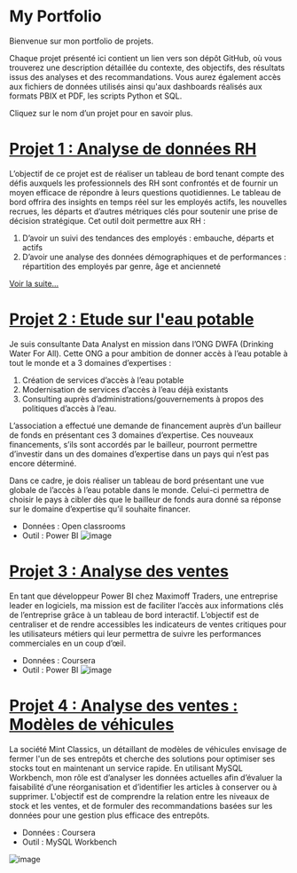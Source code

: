 # My Portfolio
Bienvenue sur mon portfolio de projets.

Chaque projet présenté ici contient un lien vers son dépôt GitHub, où vous trouverez une description détaillée du contexte, des objectifs, des résultats issus des analyses et des recommandations. Vous aurez également accès aux fichiers de données utilisés ainsi qu'aux dashboards réalisés aux formats PBIX et PDF, les scripts Python et SQL. 

Cliquez sur le nom d’un projet pour en savoir plus.

# [Projet 1 : Analyse de données RH](https://hines98.github.io/HR-Analysis_PBI_project/)
L’objectif de ce projet est de réaliser un tableau de bord tenant compte des défis auxquels les professionnels des RH sont confrontés et de fournir un moyen efficace de répondre à leurs questions quotidiennes. Le tableau de bord offrira des insights en temps réel sur les employés actifs, les nouvelles recrues, les départs et d’autres métriques clés pour soutenir une prise de décision stratégique. Cet outil doit permettre aux RH :
1. D’avoir un suivi des tendances des employés : embauche, départs et actifs
2. D’avoir une analyse des données démographiques et de performances : répartition des employés par genre, âge et ancienneté

[Voir la suite...](https://hines98.github.io/HR-Analysis_PBI_project/)


# [Projet 2 : Etude sur l'eau potable](https://github.com/Hines98/Drinking_water_PBI_project/blob/main/README_french_version.md)
Je suis consultante Data Analyst en mission dans l’ONG DWFA (Drinking Water For All). Cette ONG a pour ambition de donner accès à l’eau potable à tout le monde et a 3 domaines d’expertises :
1. Création de services d’accès à l’eau potable
2. Modernisation de services d’accès à l’eau déjà existants
3. Consulting auprès d’administrations/gouvernements à propos des politiques d’accès à l’eau.

L’association a effectué une demande de financement auprès d’un bailleur de fonds en présentant ces 3 domaines d’expertise. Ces nouveaux financements, s’ils sont accordés par le bailleur, pourront permettre d’investir dans un des domaines d’expertise dans un pays qui n’est pas encore déterminé.

Dans ce cadre, je dois réaliser un tableau de bord présentant une vue globale de l’accès à l’eau potable dans le monde. Celui-ci permettra de choisir le pays à cibler dès que le bailleur de fonds aura donné sa réponse sur le domaine d’expertise qu’il souhaite financer.
- Données : Open classrooms
- Outil : Power BI
![image](https://github.com/user-attachments/assets/a2fc2bb8-a79c-42b1-a13e-005a176b11cd)


# [Projet 3 : Analyse des ventes](https://github.com/Hines98/Sales_report_PBI_project/blob/main/README_french_version.md)
En tant que développeur Power BI chez Maximoff Traders, une entreprise leader en logiciels, ma mission est de faciliter l’accès aux informations clés de l’entreprise grâce à un tableau de bord interactif. L’objectif est de centraliser et de rendre accessibles les indicateurs de ventes critiques pour les utilisateurs métiers qui leur permettra de suivre les performances commerciales en un coup d’œil.
- Données : Coursera
- Outil : Power BI
![image](https://github.com/user-attachments/assets/d8df9600-a8d8-418f-b3a2-24a937f8eec2)


# [Projet 4 : Analyse des ventes : Modèles de véhicules ](https://github.com/Hines98/Cars_model_SQL_workbench/blob/main/README_french_version.md)
La société Mint Classics, un détaillant de modèles de véhicules envisage de fermer l'un de ses entrepôts et cherche des solutions pour optimiser ses stocks tout en maintenant un service rapide. En utilisant MySQL Workbench, mon rôle est d’analyser les données actuelles afin d’évaluer la faisabilité d’une réorganisation et d’identifier les articles à conserver ou à supprimer. L'objectif est de comprendre la relation entre les niveaux de stock et les ventes, et de formuler des recommandations basées sur les données pour une gestion plus efficace des entrepôts.
- Données : Coursera
- Outil : MySQL Workbench

![image](https://github.com/user-attachments/assets/9e3af63a-e6a0-46e6-92de-10c0b7c33470)





